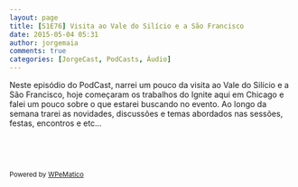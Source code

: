 ```yaml
---
layout: page
title: [S1E76] Visita ao Vale do Silício e a São Francisco
date: 2015-05-04 05:31
author: jorgemaia
comments: true
categories: [JorgeCast, PodCasts, Áudio]
---
```

<p>Neste epis&oacute;dio do PodCast, narrei um pouco da visita ao Vale do Sil&iacute;cio e a S&atilde;o Francisco, hoje come&ccedil;aram os trabalhos do Ignite aqui em Chicago e falei um pouco sobre o que estarei buscando no evento. Ao longo da semana trarei as novidades, discuss&otilde;es e temas abordados nas sess&otilde;es, festas, encontros e etc&hellip;</p>
<p>&nbsp;</p>
<p>&nbsp;</p><p class="wpematico_credit"><small>Powered by <a href="http://www.wpematico.com" target="_blank">WPeMatico</a></small></p>

